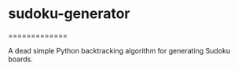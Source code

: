# sudoku-generator
=============

A dead simple Python backtracking algorithm for generating Sudoku boards.

